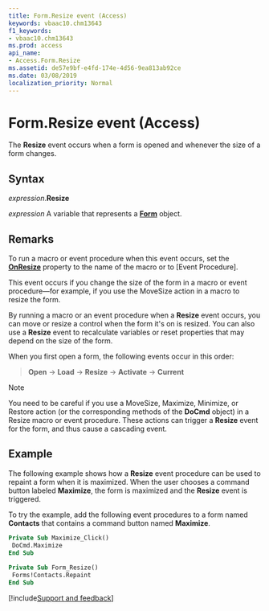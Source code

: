 ```yaml
---
title: Form.Resize event (Access)
keywords: vbaac10.chm13643
f1_keywords:
- vbaac10.chm13643
ms.prod: access
api_name:
- Access.Form.Resize
ms.assetid: de57e9bf-e4fd-174e-4d56-9ea813ab92ce
ms.date: 03/08/2019
localization_priority: Normal
---
```



# Form.Resize event (Access)

The **Resize** event occurs when a form is opened and whenever the size of a form changes.


## Syntax

_expression_.**Resize**

_expression_ A variable that represents a **[Form](Access.Form.md)** object.


## Remarks

To run a macro or event procedure when this event occurs, set the **[OnResize](Access.Form.OnResize.md)** property to the name of the macro or to [Event Procedure].

This event occurs if you change the size of the form in a macro or event procedure—for example, if you use the MoveSize action in a macro to resize the form.

By running a macro or an event procedure when a **Resize** event occurs, you can move or resize a control when the form it's on is resized. You can also use a **Resize** event to recalculate variables or reset properties that may depend on the size of the form.

When you first open a form, the following events occur in this order:

> **Open** → **Load** → **Resize** → **Activate** → **Current**

> [!NOTE] 
> You need to be careful if you use a MoveSize, Maximize, Minimize, or Restore action (or the corresponding methods of the **DoCmd** object) in a Resize macro or event procedure. These actions can trigger a **Resize** event for the form, and thus cause a cascading event.


## Example

The following example shows how a **Resize** event procedure can be used to repaint a form when it is maximized. When the user chooses a command button labeled **Maximize**, the form is maximized and the **Resize** event is triggered.

To try the example, add the following event procedures to a form named **Contacts** that contains a command button named **Maximize**.

```vb
Private Sub Maximize_Click() 
 DoCmd.Maximize 
End Sub 
 
Private Sub Form_Resize() 
 Forms!Contacts.Repaint 
End Sub
```




[!include[Support and feedback](~/includes/feedback-boilerplate.md)]